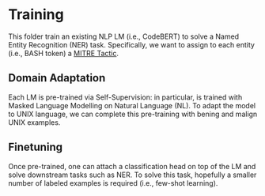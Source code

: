 # Training

This folder train an existing NLP LM (i.e., CodeBERT) to solve a Named Entity Recognition (NER) task.
Specifically, we want to assign to each entity (i.e., BASH token) a [MITRE Tactic](https://attack.mitre.org/tactics/enterprise/).

## Domain Adaptation

Each LM is pre-trained via Self-Supervision: in particular, is trained with Masked Language Modelling on Natural Language (NL). To adapt the model to UNIX language, we can complete this pre-training with bening and malign UNIX examples.

## Finetuning

Once pre-trained, one can attach a classification head on top of the LM and solve downstream tasks such as NER. To solve this task, hopefully a smaller number of labeled examples is required (i.e., few-shot learning).